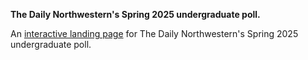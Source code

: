 **The Daily Northwestern's Spring 2025 undergraduate poll.**

An [interactive landing page](https://apps.dailynorthwestern.com/s25poll/) for The Daily Northwestern's Spring 2025 undergraduate poll.
